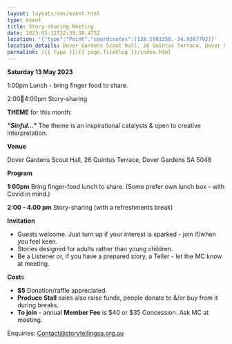 ```yaml
---
layout: layouts/cms/event.html
type: event
title: Story-sharing Meeting
date: 2023-05-12T22:39:38.475Z
location: '{"type":"Point","coordinates":[138.5993358,-34.9267792]}'
location_details: Dover Gardens Scout Hall, 26 Quintus Terrace, Dover Gardens
permalink: /{{ type }}/{{ page.fileSlug }}/index.html
---
```

 **Saturday 13 May 2023** 

1:00pm Lunch - bring finger food to share. 

2:004:00pm Story-sharing 

**THEME** for this month:

***"Sinful..."***  The theme is an inspirational catalysts & open to creative interpretation. 

**Venue**

Dover Gardens Scout Hall, 26 Quintus Terrace, Dover Gardens SA 5048

**Program**

**1:00pm**    Bring finger-food lunch to share. (Some prefer own lunch box - with Covid in mind.) 

**2:00 - 4.00 pm**    Story-sharing (with a refreshments break) 

**Invitation**  

* Guests welcome. Just turn up if your interest is sparked - join if/when you feel keen.
* Stories designed for adults rather than young children. 
* Be a Listener or, if you have a prepared story, a Teller - let the MC know at meeting.

**Cost**s   

* **$5** Donation/raffle appreciated.
* **Produce Stall** sales also raise funds, people donate to &/or buy from it during breaks.
* **To join** - annual **Member Fee** is $40 or $35 Concession. Ask MC at meeting.

Enquiries: Contact@storytellingsa.org.au